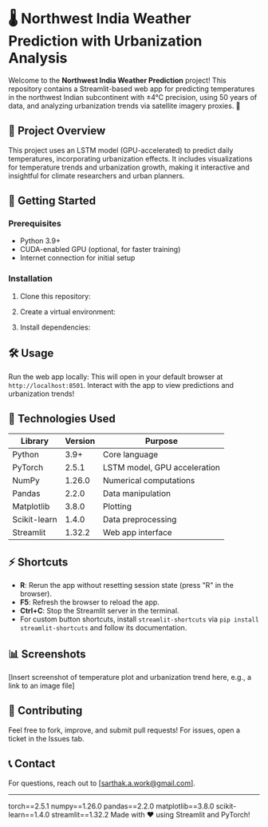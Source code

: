 # 🌡️ Northwest India Weather Prediction with Urbanization Analysis

Welcome to the **Northwest India Weather Prediction** project! This repository contains a Streamlit-based web app for predicting temperatures in the northwest Indian subcontinent with ±4°C precision, using 50 years of data, and analyzing urbanization trends via satellite imagery proxies. 🚀

## 🌟 Project Overview
This project uses an LSTM model (GPU-accelerated) to predict daily temperatures, incorporating urbanization effects. It includes visualizations for temperature trends and urbanization growth, making it interactive and insightful for climate researchers and urban planners.

## 🚀 Getting Started
### Prerequisites
- Python 3.9+
- CUDA-enabled GPU (optional, for faster training)
- Internet connection for initial setup

### Installation
1. Clone this repository:

2. Create a virtual environment:

3. Install dependencies:

## 🛠️ Usage
Run the web app locally:
This will open in your default browser at `http://localhost:8501`. Interact with the app to view predictions and urbanization trends!

## 🔧 Technologies Used
| Library         | Version    | Purpose                     |
|-----------------|------------|-----------------------------|
| Python          | 3.9+       | Core language               |
| PyTorch         | 2.5.1      | LSTM model, GPU acceleration|
| NumPy           | 1.26.0     | Numerical computations      |
| Pandas          | 2.2.0      | Data manipulation           |
| Matplotlib      | 3.8.0      | Plotting                    |
| Scikit-learn    | 1.4.0      | Data preprocessing          |
| Streamlit       | 1.32.2     | Web app interface           |

## ⚡ Shortcuts
- **R**: Rerun the app without resetting session state (press "R" in the browser).
- **F5**: Refresh the browser to reload the app.
- **Ctrl+C**: Stop the Streamlit server in the terminal.
- For custom button shortcuts, install `streamlit-shortcuts` via `pip install streamlit-shortcuts` and follow its documentation.

## 📊 Screenshots
[Insert screenshot of temperature plot and urbanization trend here, e.g., a link to an image file]

## 🤝 Contributing
Feel free to fork, improve, and submit pull requests! For issues, open a ticket in the Issues tab.

## 📞 Contact
For questions, reach out to [sarthak.a.work@gmail.com].

---

torch==2.5.1
numpy==1.26.0
pandas==2.2.0
matplotlib==3.8.0
scikit-learn==1.4.0
streamlit==1.32.2
Made with ❤️ using Streamlit and PyTorch!
